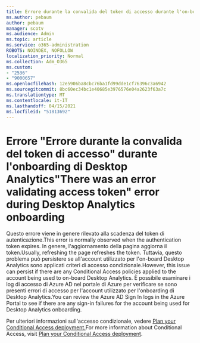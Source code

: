 ```yaml
---
title: Errore durante la convalida del token di accesso durante l'on-boarding di Desktop Analytics
ms.author: pebaum
author: pebaum
manager: scotv
ms.audience: Admin
ms.topic: article
ms.service: o365-administration
ROBOTS: NOINDEX, NOFOLLOW
localization_priority: Normal
ms.collection: Adm_O365
ms.custom:
- "2536"
- "9000657"
ms.openlocfilehash: 12e5906ba8cbc76ba1fd99dde1cf76396c3a6942
ms.sourcegitcommit: 8bc60ec34bc1e40685e3976576e04a2623f63a7c
ms.translationtype: MT
ms.contentlocale: it-IT
ms.lasthandoff: 04/15/2021
ms.locfileid: "51813692"
---
```

# <a name="there-was-an-error-validating-access-token-error-during-desktop-analytics-onboarding"></a><span data-ttu-id="ebe4c-102">Errore "Errore durante la convalida del token di accesso" durante l'onboarding di Desktop Analytics</span><span class="sxs-lookup"><span data-stu-id="ebe4c-102">"There was an error validating access token" error during Desktop Analytics onboarding</span></span>

<span data-ttu-id="ebe4c-103">Questo errore viene in genere rilevato alla scadenza del token di autenticazione.</span><span class="sxs-lookup"><span data-stu-id="ebe4c-103">This error is normally observed when the authentication token expires.</span></span> <span data-ttu-id="ebe4c-104">In genere, l'aggiornamento della pagina aggiorna il token.</span><span class="sxs-lookup"><span data-stu-id="ebe4c-104">Usually, refreshing the page refreshes the token.</span></span> <span data-ttu-id="ebe4c-105">Tuttavia, questo problema può persistere se all'account utilizzato per l'on-board Desktop Analytics sono applicati criteri di accesso condizionale.</span><span class="sxs-lookup"><span data-stu-id="ebe4c-105">However, this issue can persist if there are any Conditional Access policies applied to the account being used to on-board Desktop Analytics.</span></span> <span data-ttu-id="ebe4c-106">È possibile esaminare i log di accesso di Azure AD nel portale di Azure per verificare se sono presenti errori di accesso per l'account utilizzato per l'onboarding di Desktop Analytics.</span><span class="sxs-lookup"><span data-stu-id="ebe4c-106">You can review the Azure AD Sign In logs in the Azure Portal to see if there are any sign-in failures for the account being used for Desktop Analytics onboarding.</span></span>

<span data-ttu-id="ebe4c-107">Per ulteriori informazioni sull'accesso condizionale, vedere [Plan your Conditional Access deployment.](https://docs.microsoft.com/azure/active-directory/conditional-access/plan-conditional-access)</span><span class="sxs-lookup"><span data-stu-id="ebe4c-107">For more information about Conditional Access, visit [Plan your Conditional Access deployment](https://docs.microsoft.com/azure/active-directory/conditional-access/plan-conditional-access).</span></span>